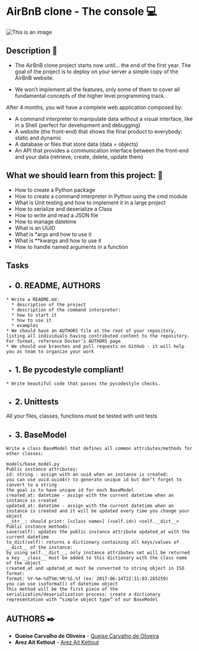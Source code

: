 # **AirBnB clone - The console** :computer:
![This is an image](https://s3.eu-west-3.amazonaws.com/hbtn.intranet/uploads/medias/2018/6/65f4a1dd9c51265f49d0.png)

## **Description** :speech_balloon:

* The AirBnB clone project starts now until… the end of the first year. The goal of the project is to deploy on your server a simple copy of the AirBnB website.

* We won’t implement all the features, only some of them to cover all fundamental concepts of the higher level programming track.

After 4 months, you will have a complete web application composed by:

* A command interpreter to manipulate data without a visual interface, like in a Shell (perfect for development and debugging)
* A website (the front-end) that shows the final product to everybody: static and dynamic
* A database or files that store data (data = objects)
* An API that provides a communication interface between the front-end and your data (retrieve, create, delete, update them)

## **What we should learn from this project:** :bookmark_tabs:

* How to create a Python package
* How to create a command interpreter in Python using the cmd module
* What is Unit testing and how to implement it in a large project
* How to serialize and deserialize a Class
* How to write and read a JSON file
* How to manage datetime
* What is an UUID
* What is *args and how to use it
* What is **kwargs and how to use it
* How to handle named arguments in a function

## **Tasks**

* ## **0. README, AUTHORS**
```
* Write a README.md:
  * description of the project
  * description of the command interpreter:
  * how to start it
  * how to use it
  * examples
* We should have an AUTHORS file at the root of your repository, listing all individuals having contributed content to the repository. For format, reference Docker’s AUTHORS page
* We should use branches and pull requests on GitHub - it will help you as team to organize your work
```

* ## **1. Be pycodestyle compliant!**
```
* Write beautiful code that passes the pycodestyle checks.
```

* ## **2. Unittests**

All your files, classes, functions must be tested with unit tests

* ## **3. BaseModel**
```
Write a class BaseModel that defines all common attributes/methods for other classes:

models/base_model.py
Public instance attributes:
id: string - assign with an uuid when an instance is created:
you can use uuid.uuid4() to generate unique id but don’t forget to convert to a string
the goal is to have unique id for each BaseModel
created_at: datetime - assign with the current datetime when an instance is created
updated_at: datetime - assign with the current datetime when an instance is created and it will be updated every time you change your object
__str__: should print: [<class name>] (<self.id>) <self.__dict__>
Public instance methods:
save(self): updates the public instance attribute updated_at with the current datetime
to_dict(self): returns a dictionary containing all keys/values of __dict__ of the instance:
by using self.__dict__, only instance attributes set will be returned
a key __class__ must be added to this dictionary with the class name of the object
created_at and updated_at must be converted to string object in ISO format:
format: %Y-%m-%dT%H:%M:%S.%f (ex: 2017-06-14T22:31:03.285259)
you can use isoformat() of datetime object
This method will be the first piece of the serialization/deserialization process: create a dictionary representation with “simple object type” of our BaseModel
```
## **AUTHORS** :black_nib:

* **Queise Carvalho de Oliveira** - [Queise Carvalho de Oliveira](https://github.com/Qcarvalhooliveira)
* **Arez Ait Kettout** - [Arez Ait Kettout](https://github.com/Wayzer2318)
